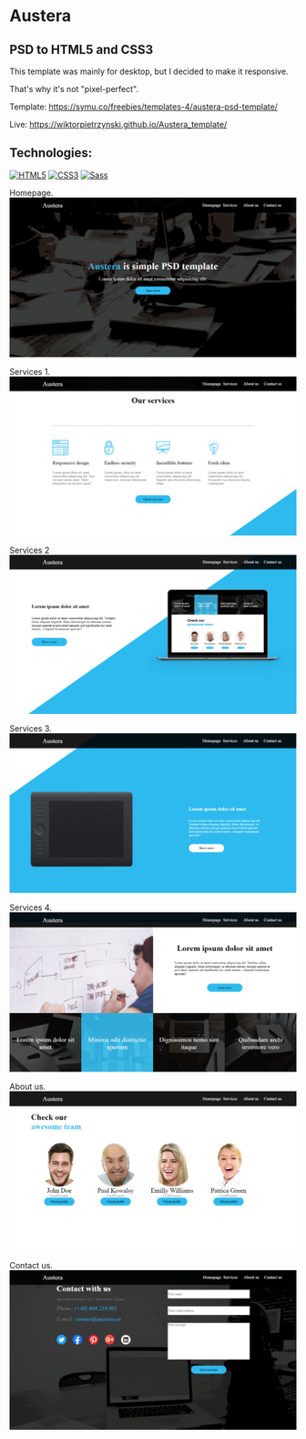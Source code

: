 # Austera
## PSD to HTML5 and CSS3
This template was mainly for desktop, but I decided to make it responsive.

That's why it's not "pixel-perfect".

Template: https://symu.co/freebies/templates-4/austera-psd-template/  

Live: https://wiktorpietrzynski.github.io/Austera_template/




## Technologies:

[![HTML5](https://img.shields.io/badge/-HTML5-E34F26?style=flat-square&logo=html5&logoColor=white)]()
[![CSS3](https://img.shields.io/badge/-CSS3-1572B6?style=flat-square&logo=css3)]()
[![Sass](https://img.shields.io/badge/-Sass-pink?style=flat-square&logo=Sass)]()

Homepage.
![homepage](/screenshots/homepage.png "homepage")

Services 1.
![services_1](/screenshots/services_1.png "services 1")

Services 2
![services_2](/screenshots/services_2.png "services 2")

Services 3.
![services_3](/screenshots/services_3.png "services 3")

Services 4.
![services_4](/screenshots/services_4.png "services 4")

About us.
![about_us](/screenshots/about_us.png "about us")

Contact us.
![contact_us](/screenshots/contact_us.png "contact us")
